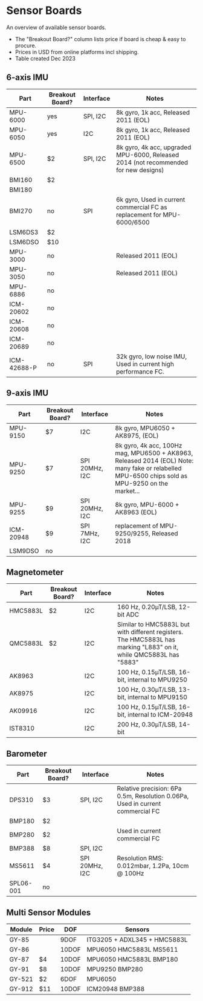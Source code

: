 # Sensor Boards

An overview of available sensor boards.

* The "Breakout Board?" column lists price if board is cheap & easy to procure.
* Prices in USD from online platforms incl shipping.
* Table created Dec 2023

## 6-axis IMU

| Part    | Breakout Board? | Interface | Notes |
|-|-|-|-|
MPU-6000   | yes | SPI, I2C | 8k gyro, 1k acc, Released 2011 (EOL)
MPU-6050   | yes | I2C | 8k gyro, 1k acc, Released 2011 (EOL)
MPU-6500   | $2 | SPI, I2C | 8k gyro, 4k acc, upgraded MPU-6000, Released 2014 (not recommended for new designs)
BMI160    | $2
BMI180    |
BMI270    | no | SPI | 6k gyro, Used in current commercial FC as replacement for MPU-6000/6500
LSM6DS3   | $2
LSM6DSO   | $10
MPU-3000   | no | | Released 2011 (EOL)
MPU-3050   | no | | Released 2011 (EOL)
MPU-6886   | no
ICM-20602  | no
ICM-20608  | no
ICM-20689  | no 
ICM-42688-P | no | SPI | 32k gyro, low noise IMU, Used in current high performance FC.

## 9-axis IMU

| Part    | Breakout Board? | Interface | Notes |
|-|-|-|-|
MPU-9150  | $7 | I2C | 8k gyro, MPU6050 + AK8975, (EOL)
MPU-9250  | $7 | SPI 20MHz, I2C | 8k gyro, 4k acc, 100Hz mag, MPU6500 + AK8963, Released 2014 (EOL) Note: many fake or relabelled MPU-6500 chips sold as MPU-9250 on the market...
MPU-9255  | $9 | SPI 20MHz, I2C | 8k gyro, MPU-6000 + AK8963 (EOL)
ICM-20948 | $9 | SPI 7MHz, I2C | replacement of MPU-9250/9255, Released 2018
LSM9DSO  | no

## Magnetometer

| Part    | Breakout Board? | Interface | Notes |
|-|-|-|-|
HMC5883L | $2 | I2C | 160 Hz, 0.20µT/LSB, 12-bit ADC
QMC5883L | $2 | I2C | Similar to HMC5883L but with different registers. The HMC5883L has marking "L883" on it, while QMC5883L has "5883"
AK8963 | | I2C | 100 Hz, 0.15µT/LSB, 16-bit, internal to MPU9250
AK8975 | | I2C | 100 Hz, 0.30µT/LSB, 13-bit, internal to MPU9150
AK09916 | | I2C | 100 Hz, 0.15µT/LSB, 16-bit, internal to ICM-20948
IST8310 | | I2C | 200 Hz, 0.30µT/LSB, 14-bit

## Barometer

| Part    | Breakout Board? | Interface | Notes |
|-|-|-|-|
DPS310    | $3 | SPI, I2C | Relative precision: 6Pa 0.5m, Resolution 0.06Pa, Used in current commercial FC
BMP180    | $2
BMP280    | $2 | | Used in current commercial FC
BMP388    | $8 | SPI, I2C 
MS5611    | $4 | SPI 20MHz, I2C | Resolution RMS: 0.012mbar, 1.2Pa, 10cm @ 100Hz
SPL06-001 | no

## Multi Sensor Modules

| Module | Price | DOF | Sensors |
|-|-|-|-|
GY-85 | | 9DOF | ITG3205 + ADXL345 + HMC5883L
GY-86 | | 10DOF | MPU6050 HMC5883L MS5611
GY-87 | $4 | 10DOF | MPU6050 HMC5883L BMP180
GY-91 | $8 | 10DOF | MPU9250 BMP280
GY-521 | $2 | 6DOF | MPU6050
GY-912 | $11 | 10DOF | ICM20948 BMP388

